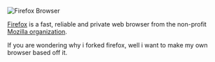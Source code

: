 ![Firefox Browser](./docs/readme/readme-banner.svg)

[Firefox](https://firefox.com/) is a fast, reliable and private web browser from the non-profit [Mozilla organization](https://mozilla.org/).

If you are wondering why i forked firefox, well i want to make my own browser based off it.
